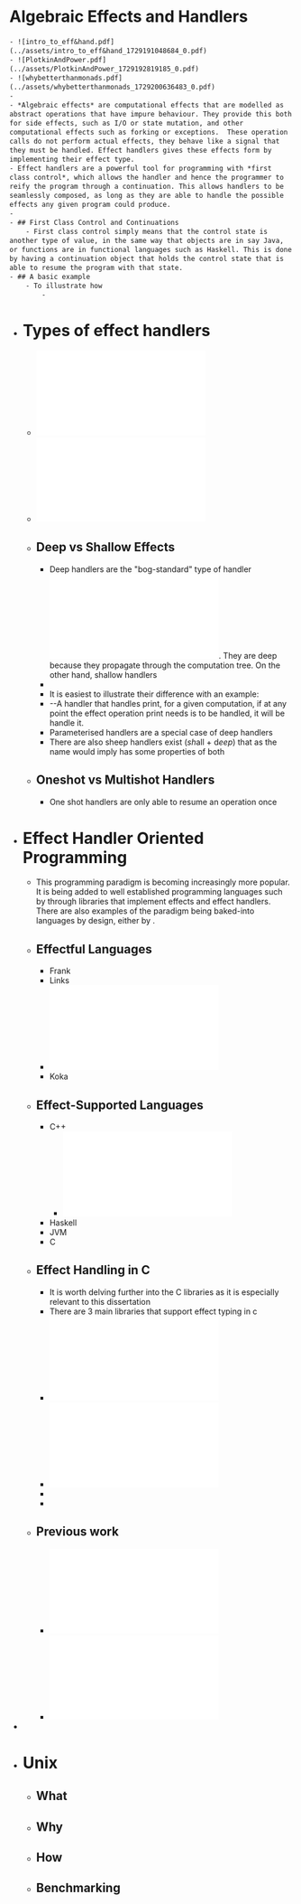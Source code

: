 # Algebraic Effects and Handlers
	- ![intro_to_eff&hand.pdf](../assets/intro_to_eff&hand_1729191048684_0.pdf)
	- ![PlotkinAndPower.pdf](../assets/PlotkinAndPower_1729192819185_0.pdf)
	- ![whybetterthanmonads.pdf](../assets/whybetterthanmonads_1729200636483_0.pdf)
	-
	- *Algebraic effects* are computational effects that are modelled as abstract operations that have impure behaviour. They provide this both for side effects, such as I/O or state mutation, and other computational effects such as forking or exceptions.  These operation calls do not perform actual effects, they behave like a signal that they must be handled. Effect handlers gives these effects form by implementing their effect type.
	- Effect handlers are a powerful tool for programming with *first class control*, which allows the handler and hence the programmer to reify the program through a continuation. This allows handlers to be seamlessly composed, as long as they are able to handle the possible effects any given program could produce.
	-
	- ## First Class Control and Continuations
		- First class control simply means that the control state is another type of value, in the same way that objects are in say Java, or functions are in functional languages such as Haskell. This is done by having a continuation object that holds the control state that is able to resume the program with that state.
	- ## A basic example
		- To illustrate how
			-
- # Types of effect handlers
	- ![effect_handlers_evidently.pdf](../assets/effect_handlers_evidently_1729188638154_0.pdf)
	- ![handlesrInAction.pdf](../assets/handlesrInAction_1729201280090_0.pdf)
	- ## Deep vs Shallow Effects
		- Deep handlers are the "bog-standard" type of handler ![shallow_effect_handlers.pdf](../assets/shallow_effect_handlers_1729188244426_0.pdf). They are deep because they propagate through the computation tree. On the other hand, shallow handlers
		-
		- It is easiest to illustrate their difference with an example:
		- --A handler that handles print, for a given computation, if at any point the effect operation print needs is to be handled, it will be handle it.
		- Parameterised handlers are a special case of deep handlers
		- There are also sheep handlers exist (*sh*all + d*eep*) that as the name would imply has some properties of both
	- ## Oneshot vs Multishot Handlers
		- One shot handlers are only able to resume an operation once
- # Effect Handler Oriented Programming
	- This programming paradigm is becoming increasingly more popular. It is being added  to well established programming languages such by through libraries that implement effects and effect handlers. There are also examples of the paradigm being baked-into languages by design, either by .
	- ## Effectful Languages
		- Frank
		- Links
		- ![eff.pdf](../assets/eff_1729200611862_0.pdf)
		- Koka
	- ## Effect-Supported Languages
		- C++
			- ![cppeff.pdf](../assets/cppeff_1729189121086_0.pdf)
		- Haskell
		- JVM
		- C
	- ## Effect Handling in C
		- It is worth delving further into the C libraries as it is especially relevant to this dissertation
		- There are 3 main libraries that support effect typing in c
		- ![libseff.pdf](../assets/libseff_1729188005950_0.pdf)
		- ![libhandler.pdf](../assets/libhandler_1729191476238_0.pdf)
		-
		-
	- ## Previous work
		- ![ramsay-dissertation-2024.pdf](../assets/carslaw-dissertation-2024_1729186862539_0.pdf)
		- ![Foundations for Programming and Implementing Effect Handlers - Daniel Hil.pdf](../assets/Foundations_for_Programming_and_Implementing_Effect_Handlers_-_thesis_1729186973343_0.pdf)
-
- # Unix
	- ## What
	- ## Why
	- ## How
	- ## Benchmarking